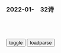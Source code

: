### 2022-01-　32诗

```note
```

<table id="tbc" style="white-space:pre-wrap">
</table>
<button onclick="toggleb()">toggle</button>
<button onclick="loadparse()">loadparse</button>
<br>
<!-- 🌸<br>🍅-　-🍑<hr>🍀 -->
<pre>
<textarea rows="30" cols="100" style="display: none" id="tar">

自古和戎有大拳，董曹司马刘陈桓，
明智世凯拿破仑，郭威匡胤安禄山。

<h4 style="color:#1E90FF">击败陈庆之、歼灭葛荣的尔朱荣，统一了北魏，为何没能熬过38岁？</h4>
https://mbd.baidu.com/newspage/data/landingsuper?context=%7B%22nid%22%3A%22news_9101073633293242071%22%7D&n_type=-1&p_from=-1

一、尔朱荣因为迷信，错过了第一次篡位的机会。

元诩整天嚷嚷着要干翻这个世界，可偏偏没法从胡太后手里夺q。因此元诩便想了个馊主意：让尔朱荣带兵入j！

尔朱荣哈哈一笑，本就对自身只是个地方军阀感到不满足，如今元诩等于送给他一个主宰天下的机会！

因此尔朱荣毫不犹豫地带兵入j了！元诩想想也有点儿后怕，

胡太后慌了手脚，一不小心就把元诩给毒杀了。

这下尔朱荣算是再次找到了进军的借口，连忙扶持元子攸为帝，带兵进入洛阳，诛杀了胡太后。同时他还做了一个很重要的决定：把北魏2000多宗室和大臣，都给扔进黄河淹死。

第二，收编降卒。

最可贵的是，尔朱荣在击败敌军以后，并没有采取坑杀的方式。而是先将他们遣散，等到他们分散而走的时候，再派人分别去召集他们，量才录用。

选择其中有才能的，留下来给自己干活。这一招可比坑杀俘虏厉害多了，直接使得尔朱荣的实力，跃居顶流。

第三，击败陈庆之。

此后尔朱荣又平定了邢杲起义，腾出手来以后，又将著名的南梁白袍将军陈庆之，打得生活不能自理，靠化妆成和尚，才躲过了尔朱荣的追杀。

过去尔朱荣忙着平定天下，没工夫管他，如今尔朱荣把外面的事情基本解决干净了，自然是要考虑篡位登基的事情了。元子攸决定不能坐以待毙了。

<font size="1" style="color:#DCDCDC">2022/2/14 下午9:24:36</font>

<h4 style="color:#1E90FF">袁世凯发电报逼迫清帝退位，寥寥数字背后，令众大臣不寒而栗,历史,zg历史,好看视频</h4>
https://haokan.baidu.com/v?vid=5735111276796075119&sfrom=baidu-feed

说来清朝zf可怜啊，它下面的部长，它下面的部员大臣，两个人坐下来结束清朝zf的生命。而是清朝zf的z理袁世凯在这一手策划。

得到南方g命派的再三保证后，一场逼宫大戏在bj上演了。袁世凯先是命人四处散布，g命d人已经遍布j城的传言，
恐怖的气氛弥漫在皇城内外。

另一方面袁世凯授意段祺瑞带领北洋将领联名上书，逼迫清廷退位。

谨率全军将士入j，与王公剖陈利害。宗庙神明实式鉴之，挥泪登车，昧死上达。

1912年2月12日，隆裕太后和溥仪，选择了姓名重于皇冠的一条路，被迫宣布清帝退位，颁布g和决定。

<font size="1" style="color:#DCDCDC">2022/2/12 下午3:00:56</font>

无消息即好消息，花剌子模。
赢麻了，查漏补缺四零四。

凡人望高攀，奋斗少十年。
高者望更高，懵懂空蹉跎。
人生一团糟，找人背负债。
他人亦不傻，终成单身狗。
恩爱死的快，ff团。
非我无人爱，靓仔皆基情。
葡萄酸，没谁都能活。

空耳，馊啦咪咪。
隆过，咪咪要大。
把傻逼枪毙。
情迷那四斤大豆，三根皮带。
爱真的需要勇气，来面对六眼飞鱼。
忽悠啊，唯有服软。
http://imgsrc.baidu.com/baike/pic/item/f7246b600c338744d8e217855b0fd9f9d72aa027.jpg
https://bkimg.cdn.bcebos.com/pic/f7246b600c338744d8e217855b0fd9f9d72aa027

http://imgsrc.baidu.com/baike/pic/item/7a899e510fb30f24511e11adc495d143ac4b0393.jpg
https://bkimg.cdn.bcebos.com/pic/7a899e510fb30f24511e11adc495d143ac4b0393

<font size="2"><b>
梗百科 第2732期：爱真的需要勇气，来面对六眼飞鱼？_腾讯新闻</b></font><br>
https://new.qq.com/rain/a/20210925V06ZL800

<font size="1" style="color:#DCDCDC"><b>2022/1/13 下午1:11:42</b></font><br>

<font size="2"><b>
日语打卡586 | 日语空耳系列“四斤大豆、三根皮带”_网易订阅</b></font><br>
https://www.163.com/dy/article/ERFOE5NG0518EA51.html

君が好きだと叫びたい

<font size="1" style="color:#DCDCDC"><b>2022/1/13 下午1:09:18</b></font><br>

<font size="2"><b>
这首歌让我记住了as long as</b></font><br>
https://baijiahao.baidu.com/s?id=1716153326703363814&wfr=spider&for=pc

I don't care who you are，where you‘re from。

<font size="1" style="color:#DCDCDC"><b>2022/1/13 下午1:14:20</b></font><br>

<font size="2"><b>
fate中有哪些著名的空耳？ - 知乎</b></font><br>
https://www.zhihu.com/question/275969793/answer/383998211

Rhongomyniad
隆过 咪咪要大

Vasavi Shakti
把傻逼枪毙

<font size="1" style="color:#DCDCDC"><b>2022/1/13 下午1:23:29</b></font><br>

</textarea>
</pre>
<!-- 🍀<br>🍑-　-🍅<hr>🌸 -->

```tip
```

<script src="https://cdn.jsdelivr.net/npm/jquery@3.5.1/dist/jquery.min.js"></script>

<link rel="stylesheet" href="https://cdn.jsdelivr.net/gh/fancyapps/fancybox@3.5.7/dist/jquery.fancybox.min.css" />
<script src="https://cdn.jsdelivr.net/gh/fancyapps/fancybox@3.5.7/dist/jquery.fancybox.min.js"></script>

<script type="text/javascript">

var __urlRegex = /(\b(https?|ftp|file):\/\/[-A-Z0-9+&@#\/%?=~_|!:,.;]*[-A-Z0-9+&@#\/%=~_|])/ig;
var __imgRegex = /\.(?:jpe?g|gif|png|webp)$/i;

loadparse();

function parseURL($string){

    var exp = __urlRegex;
    return $string.replace(exp,function(match){
            __imgRegex.lastIndex=0;
            if(__imgRegex.test(match)){
                return '<a data-fancybox="gallery" href="' + match.replace("/p=700", "")
                 + '"><img src="' + match.replace("/p=700", "/p=160x200")+'" width="64"></a>';
            }
            else{
                return '<a href="' + match + '" target="_blank">' + match + '</a>';
            }
        }
    );
}

function loadparse() {
  tbc.innerHTML = parseURL(tar.value);
}

function toggleb() {
  var x = document.getElementById("tar");
  if (x.style.display === "none") {
    x.style.display = "";
  } else {
    x.style.display = "none";
  }
}

</script>
